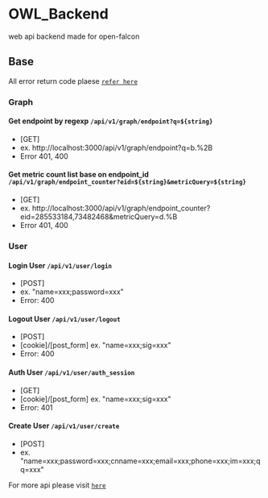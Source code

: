 # OWL_Backend
web api backend made for open-falcon


## Base
All error return code plaese [`refer here`](https://www.w3.org/Protocols/rfc2616/rfc2616-sec10.html)

### Graph

#### Get endpoint by regexp `/api/v1/graph/endpoint?q=${string}`
* [GET]
* ex. http://localhost:3000/api/v1/graph/endpoint?q=b.%2B
* Error 401, 400

#### Get metric count list base on endpoint_id `/api/v1/graph/endpoint_counter?eid=${string}&metricQuery=${string}`
* [GET]
* ex. http://localhost:3000/api/v1/graph/endpoint_counter?eid=285533184,73482468&metricQuery=d.%B
* Error 401, 400

### User

#### Login User `/api/v1/user/login`
* [POST]
* ex. "name=xxx;password=xxx"
* Error: 400

#### Logout User `/api/v1/user/logout`
* [POST]
* [cookie]/[post_form] ex. "name=xxx;sig=xxx"
* Error: 400

#### Auth User `/api/v1/user/auth_session`
* [GET]
* [cookie]/[post_form] ex. "name=xxx;sig=xxx"
* Error: 401

#### Create User `/api/v1/user/create`
* [POST]
* ex. "name=xxx;password=xxx;cnname=xxx;email=xxx;phone=xxx;im=xxx;qq=xxx"

For more api please visit [`here`](https://htmlpreview.github.io/?https://github.com/masato25/owl_backend/blob/master/apidoc.html)
